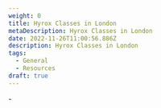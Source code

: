 ```yaml
---
weight: 0
title: Hyrox Classes in London
metaDescription: Hyrox Classes in London
date: 2022-11-26T11:00:56.886Z
description: Hyrox Classes in London
tags:
  - General
  - Resources
draft: true
---
```

\-
